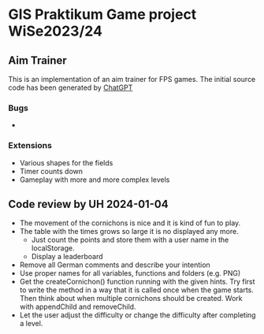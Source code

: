 # GIS Praktikum Game project WiSe2023/24

## Aim Trainer
This is an implementation of an aim trainer for FPS games. The initial source code has been generated by [ChatGPT](https://chat.openai.com/share/a606834e-8644-49b8-8168-15dfddc9c690)

### Bugs
- 

### Extensions
- Various shapes for the fields
- Timer counts down
- Gameplay with more and more complex levels

## Code review by UH 2024-01-04
- The movement of the cornichons is nice and it is kind of fun to play.
- The table with the times grows so large it is no displayed any more.
  - Just count the points and store them with a user name in the localStorage.
  - Display a leaderboard
- Remove all German comments and describe your intention
- Use proper names for all variables, functions and folders (e.g. PNG)
- Get the createCornichon() function running with the given hints. Try first to write the method in a way that it is called once when the game starts. Then think about when multiple cornichons should be created. Work with appendChild and removeChild.
- Let the user adjust the difficulty or change the difficulty after completing a level. 